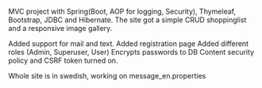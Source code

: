 
MVC project with Spring(Boot, AOP for logging, Security), Thymeleaf, Bootstrap, JDBC and Hibernate.
The site got a simple CRUD shoppinglist and a responsive image gallery.

Added support for mail and text.
Added registration page
Added different roles (Admin, Superuser, User)
Encrypts passwords to DB
Content security policy and CSRF token turned on.

Whole site is in swedish, working on message_en.properties
